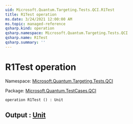 ```yaml
---
uid: Microsoft.Quantum.Targeting.Tests.QCI.R1Test
title: R1Test operation
ms.date: 3/24/2021 12:00:00 AM
ms.topic: managed-reference
qsharp.kind: operation
qsharp.namespace: Microsoft.Quantum.Targeting.Tests.QCI
qsharp.name: R1Test
qsharp.summary: ''
---
```


# R1Test operation

Namespace: [Microsoft.Quantum.Targeting.Tests.QCI](xref:Microsoft.Quantum.Targeting.Tests.QCI)

Package: [Microsoft.Quantum.TestCases.QCI](https://nuget.org/packages/Microsoft.Quantum.TestCases.QCI)




```qsharp
operation R1Test () : Unit
```


## Output : [Unit](xref:microsoft.quantum.lang-ref.unit)

